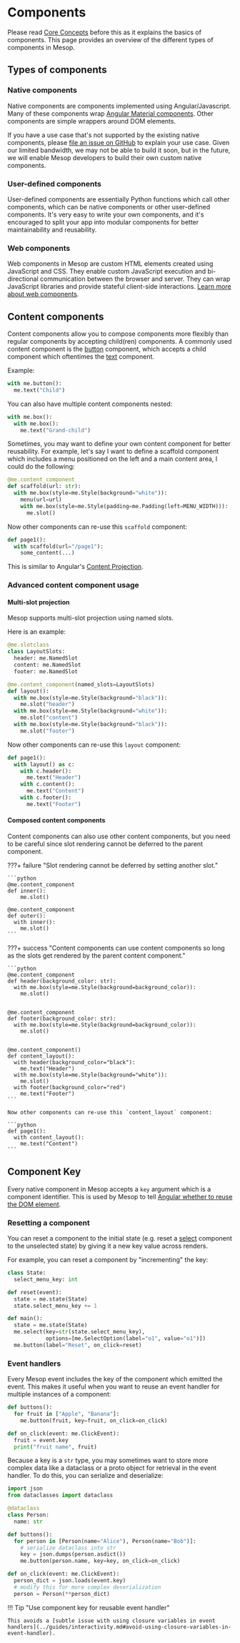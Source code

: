 # Components

Please read [Core Concepts](../getting-started/core-concepts.md) before this as it explains the basics of components. This page provides an overview of the different types of components in Mesop.

## Types of components

### Native components

Native components are components implemented using Angular/Javascript. Many of these components wrap [Angular Material components](https://material.angular.io/components/). Other components are simple wrappers around DOM elements.

If you have a use case that's not supported by the existing native components, please [file an issue on GitHub](https://github.com/mesop-dev/mesop/issues/new) to explain your use case. Given our limited bandwidth, we may not be able to build it soon, but in the future, we will enable Mesop developers to build their own custom native components.

### User-defined components

User-defined components are essentially Python functions which call other components, which can be native components or other user-defined components. It's very easy to write your own components, and it's encouraged to split your app into modular components for better maintainability and reusability.

### Web components

Web components in Mesop are custom HTML elements created using JavaScript and CSS. They enable custom JavaScript execution and bi-directional communication between the browser and server. They can wrap JavaScript libraries and provide stateful client-side interactions. [Learn more about web components](../web-components/index.md).

## Content components

Content components allow you to compose components more flexibly than regular components by accepting child(ren) components. A commonly used content component is the [button](./button.md) component, which accepts a child component which oftentimes the [text](./text.md) component.

Example:

```python
with me.button():
  me.text("Child")
```

You can also have multiple content components nested:

```python
with me.box():
  with me.box():
    me.text("Grand-child")
```

Sometimes, you may want to define your own content component for better reusability. For example, let's say I want to define a scaffold component which includes a menu positioned on the left and a main content area, I could do the following:

```python
@me.content_component
def scaffold(url: str):
  with me.box(style=me.Style(background="white")):
    menu(url=url)
    with me.box(style=me.Style(padding=me.Padding(left=MENU_WIDTH))):
      me.slot()
```

Now other components can re-use this `scaffold` component:

```python
def page1():
  with scaffold(url="/page1"):
    some_content(...)
```

This is similar to Angular's [Content Projection](https://angular.io/guide/content-projection).

### Advanced content component usage

#### Multi-slot projection

Mesop supports multi-slot projection using named slots.

Here is an example:

```python
@me.slotclass
class LayoutSlots:
  header: me.NamedSlot
  content: me.NamedSlot
  footer: me.NamedSlot

@me.content_component(named_slots=LayoutSlots)
def layout():
  with me.box(style=me.Style(background="black")):
    me.slot("header")
  with me.box(style=me.Style(background="white")):
    me.slot("content")
  with me.box(style=me.Style(background="black")):
    me.slot("footer")
```

Now other components can re-use this `layout` component:

```python
def page1():
  with layout() as c:
    with c.header():
      me.text("Header")
    with c.content():
      me.text("Content")
    with c.footer():
      me.text("Footer")
```

#### Composed content components

Content components can also use other content components, but you need to be careful since
slot rendering cannot be deferred to the parent component.

???+ failure "Slot rendering cannot be deferred by setting another slot."

    ```python
    @me.content_component
    def inner():
        me.slot()

    @me.content_component
    def outer():
      with inner():
        me.slot()
    ```

???+ success "Content components can use content components so long as the slots get rendered by the parent content component."

    ```python
    @me.content_component
    def header(background_color: str):
      with me.box(style=me.Style(background=background_color)):
        me.slot()


    @me.content_component
    def footer(background_color: str):
      with me.box(style=me.Style(background=background_color)):
        me.slot()


    @me.content_component()
    def content_layout():
      with header(background_color="black"):
        me.text("Header")
      with me.box(style=me.Style(background="white")):
        me.slot()
      with footer(background_color="red")
        me.text("Footer")
    ```

    Now other components can re-use this `content_layout` component:

    ```python
    def page1():
      with content_layout():
        me.text("Content")
    ```

## Component Key

Every native component in Mesop accepts a `key` argument which is a component identifier. This is used by Mesop to tell [Angular whether to reuse the DOM element](https://angular.io/api/core/TrackByFunction#description).

### Resetting a component

You can reset a component to the initial state (e.g. reset a [select](./select.md) component to the unselected state) by giving it a new key value across renders.

For example, you can reset a component by "incrementing" the key:

```py
class State:
  select_menu_key: int

def reset(event):
  state = me.state(State)
  state.select_menu_key += 1

def main():
  state = me.state(State)
  me.select(key=str(state.select_menu_key),
            options=[me.SelectOption(label="o1", value="o1")])
  me.button(label="Reset", on_click=reset)
```

### Event handlers

Every Mesop event includes the key of the component which emitted the event. This makes it useful when you want to reuse an event handler for multiple instances of a component:

```py
def buttons():
  for fruit in ["Apple", "Banana"]:
    me.button(fruit, key=fruit, on_click=on_click)

def on_click(event: me.ClickEvent):
  fruit = event.key
  print("fruit name", fruit)
```

Because a key is a `str` type, you may sometimes want to store more complex data like a dataclass or a proto object for retrieval in the event handler. To do this, you can serialize and deserialize:

```py
import json
from dataclasses import dataclass

@dataclass
class Person:
  name: str

def buttons():
  for person in [Person(name="Alice"), Person(name="Bob")]:
    # serialize dataclass into str
    key = json.dumps(person.asdict())
    me.button(person.name, key=key, on_click=on_click)

def on_click(event: me.ClickEvent):
  person_dict = json.loads(event.key)
  # modify this for more complex deserialization
  person = Person(**person_dict)
```

!!! Tip "Use component key for reusable event handler"

    This avoids a [subtle issue with using closure variables in event handlers](../guides/interactivity.md#avoid-using-closure-variables-in-event-handler).
